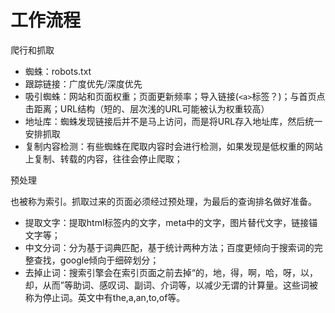 # 工作流程
爬行和抓取
- 蜘蛛：robots.txt
- 跟踪链接：广度优先/深度优先
- 吸引蜘蛛：网站和页面权重；页面更新频率；导入链接(```<a>```标签？)；与首页点击距离；URL结构（短的、层次浅的URL可能被认为权重较高）
- 地址库：蜘蛛发现链接后并不是马上访问，而是将URL存入地址库，然后统一安排抓取
- 复制内容检测：有些蜘蛛在爬取内容时会进行检测，如果发现是低权重的网站上复制、转载的内容，往往会停止爬取；

预处理

也被称为索引。抓取过来的页面必须经过预处理，为最后的查询排名做好准备。
- 提取文字：提取html标签内的文字，meta中的文字，图片替代文字，链接锚文字等；
- 中文分词：分为基于词典匹配，基于统计两种方法；百度更倾向于搜索词的完整查找，google倾向于细碎划分；
- 去掉止词：搜索引擎会在索引页面之前去掉“的，地，得，啊，哈，呀，以，却，从而”等助词、感叹词、副词、介词等，以减少无谓的计算量。这些词被称为停止词。英文中有the,a,an,to,of等。
